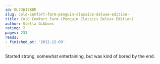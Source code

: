 ```yaml
---
id: OL7361780M
slug: cold-comfort-farm-penguin-classics-deluxe-edition-
title: Cold Comfort Farm (Penguin Classics Deluxe Edition)
author: Stella Gibbons
rating: 2
pages: 233
reads:
- finished_at: '2012-12-09'
---
```

Started strong, somewhat entertaining, but was kind of bored by the end.
